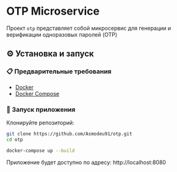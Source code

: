 # OTP Microservice

Проект `otp` представляет собой микросервис для генерации и верификации одноразовых паролей (OTP)

## ⚙️ Установка и запуск

### 📋 Предварительные требования

- [Docker](https://www.docker.com/)
- [Docker Compose](https://docs.docker.com/compose/)

### 🏁 Запуск приложения

Клонируйте репозиторий:

   ```bash
   git clone https://github.com/Asmodeu91/otp.git
   cd otp

   docker-compose up --build
   ```
Приложение будет доступно по адресу:
http://localhost:8080

   


